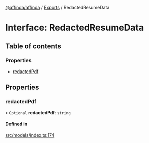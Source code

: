 [@affinda/affinda](../README.md) / [Exports](../modules.md) / RedactedResumeData

# Interface: RedactedResumeData

## Table of contents

### Properties

- [redactedPdf](RedactedResumeData.md#redactedpdf)

## Properties

### redactedPdf

• `Optional` **redactedPdf**: `string`

#### Defined in

[src/models/index.ts:174](https://github.com/affinda/affinda-typescript/blob/716efb7/src/models/index.ts#L174)
